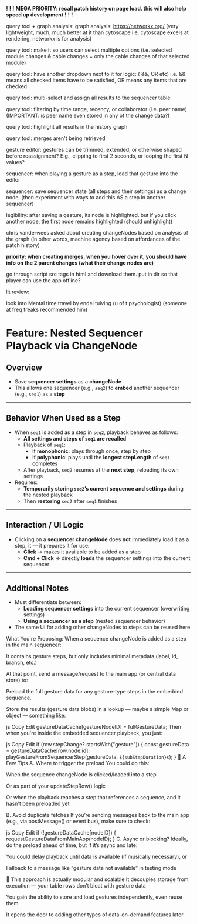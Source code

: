 **!**
**!**
**!**
**MEGA PRIORITY: recall patch history on page load. this will also help speed up development**
**!**
**!**
**!**

query tool + graph analysis: graph analysis: https://networkx.org/ (very lightweight, much, much better at it than cytoscape i.e. cytoscape excels at rendering, networkx is for analysis)

query tool: make it so users can select multiple options (i.e. selected module changes & cable changes = only the cable changes of that selected module)

query tool: have another dropdown next to it for logic: ( &&, OR etc) i.e. && means all checked items have to be satisfied, OR means any items that are checked

query tool: multi-select and assign all results to the sequencer table

query tool: filtering by time range, recency, or collaborator (i.e. peer name) (IMPORTANT: is peer name even stored in any of the change data?)

query tool: highlight all results in the history graph

query tool: merges aren't being retrieved

gesture editor: gestures can be trimmed, extended, or otherwise shaped before reassignment? E.g., clipping to first 2 seconds, or looping the first N values?

sequencer: when playing a gesture as a step, load that gesture into the editor

sequencer: save sequencer state (all steps and their settings) as a change node. (then experiment with ways to add this AS a step in another sequencer)

legibility: after saving a gesture, its node is highlighted. but if you click another node, the first node remains highlighted (should unhighlight)

chris vanderwees asked about creating changeNodes based on analysis of the graph (in other words, machine agency based on affordances of the patch history)


**priority: when creating merges, when you hover over it, you should have info on the 2 parent changes (what their change nodes are)**


go through script src tags in html and download them. put in dir so that player can use the app offline?

lit review:

look into Mental time travel by endel tulving (u of t psychologist) (someone at freq freaks recommended him)



# Feature: Nested Sequencer Playback via ChangeNode

## Overview
- Save **sequencer settings** as a **changeNode**
- This allows one sequencer (e.g., `seq2`) to **embed** another sequencer (e.g., `seq1`) as a **step**

---

## Behavior When Used as a Step

- When `seq1` is added as a step in `seq2`, playback behaves as follows:
  - **All settings and steps of `seq1` are recalled**
  - Playback of `seq1`:
    - If **monophonic**: plays through once, step by step
    - If **polyphonic**: plays until the **longest stepLength** of `seq1` completes
  - After playback, `seq2` resumes at the **next step**, reloading its own settings
- Requires:
  - **Temporarily storing `seq2`’s current sequence and settings** during the nested playback
  - Then **restoring** `seq2` after `seq1` finishes

---

## Interaction / UI Logic

- Clicking on a **sequencer changeNode** does **not** immediately load it as a step, it — it prepares it for use:
  - **Click** → makes it available to be added as a step
  - **Cmd + Click** → directly **loads** the sequencer settings into the current sequencer

---

## Additional Notes

- Must differentiate between:
  - **Loading sequencer settings** into the current sequencer (overwriting settings)
  - **Using a sequencer as a step** (nested sequencer behavior)
- The same UI for adding other changeNodes to steps can be reused here


What You're Proposing:
When a sequence changeNode is added as a step in the main sequencer:

It contains gesture steps, but only includes minimal metadata (label, id, branch, etc.)

At that point, send a message/request to the main app (or central data store) to:

Preload the full gesture data for any gesture-type steps in the embedded sequence.

Store the results (gesture data blobs) in a lookup — maybe a simple Map or object — something like:

js
Copy
Edit
gestureDataCache[gestureNodeID] = fullGestureData;
Then when you're inside the embedded sequencer playback, you just:

js
Copy
Edit
if (row.stepChange?.startsWith("gesture")) {
  const gestureData = gestureDataCache[row.node.id];
  playGestureFromSequencerStep(gestureData, `${subStepDuration}s`);
}
🔧 A Few Tips
A. Where to trigger the preload
You could do this:

When the sequence changeNode is clicked/loaded into a step

Or as part of your updateStepRow() logic

Or when the playback reaches a step that references a sequence, and it hasn't been preloaded yet

B. Avoid duplicate fetches
If you’re sending messages back to the main app (e.g., via postMessage() or event bus), make sure to check:

js
Copy
Edit
if (!gestureDataCache[nodeID]) {
  requestGestureDataFromMainApp(nodeID);
}
C. Async or blocking?
Ideally, do the preload ahead of time, but if it’s async and late:

You could delay playback until data is available (if musically necessary), or

Fallback to a message like “gesture data not available” in testing mode

🧠 This approach is actually modular and scalable
It decouples storage from execution — your table rows don’t bloat with gesture data

You gain the ability to store and load gestures independently, even reuse them

It opens the door to adding other types of data-on-demand features later